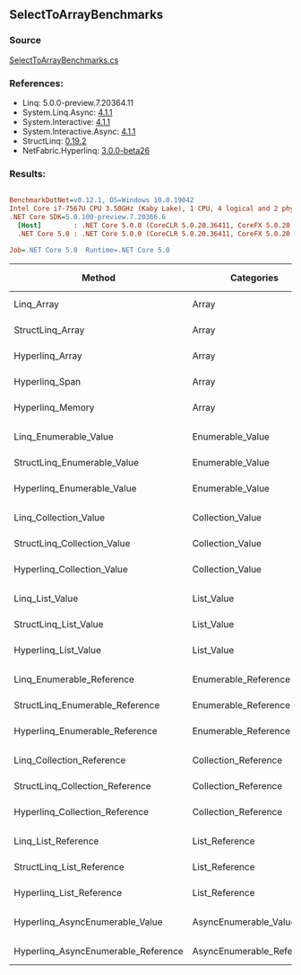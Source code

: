 ﻿## SelectToArrayBenchmarks

### Source
[SelectToArrayBenchmarks.cs](../NetFabric.Hyperlinq.Benchmarks/Benchmarks/SelectToArrayBenchmarks.cs)

### References:
- Linq: 5.0.0-preview.7.20364.11
- System.Linq.Async: [4.1.1](https://www.nuget.org/packages/System.Linq.Async/4.1.1)
- System.Interactive: [4.1.1](https://www.nuget.org/packages/System.Interactive/4.1.1)
- System.Interactive.Async: [4.1.1](https://www.nuget.org/packages/System.Interactive.Async/4.1.1)
- StructLinq: [0.19.2](https://www.nuget.org/packages/StructLinq/0.19.2)
- NetFabric.Hyperlinq: [3.0.0-beta26](https://www.nuget.org/packages/NetFabric.Hyperlinq/3.0.0-beta26)

### Results:
``` ini

BenchmarkDotNet=v0.12.1, OS=Windows 10.0.19042
Intel Core i7-7567U CPU 3.50GHz (Kaby Lake), 1 CPU, 4 logical and 2 physical cores
.NET Core SDK=5.0.100-preview.7.20366.6
  [Host]        : .NET Core 5.0.0 (CoreCLR 5.0.20.36411, CoreFX 5.0.20.36411), X64 RyuJIT
  .NET Core 5.0 : .NET Core 5.0.0 (CoreCLR 5.0.20.36411, CoreFX 5.0.20.36411), X64 RyuJIT

Job=.NET Core 5.0  Runtime=.NET Core 5.0  

```
|                              Method |                Categories | Count |       Mean |    Error |   StdDev | Ratio | RatioSD |  Gen 0 | Gen 1 | Gen 2 | Allocated |
|------------------------------------ |-------------------------- |------ |-----------:|---------:|---------:|------:|--------:|-------:|------:|------:|----------:|
|                          Linq_Array |                     Array |   100 |   251.3 ns |  2.86 ns |  2.39 ns |  1.00 |    0.00 | 0.2255 |     - |     - |     472 B |
|                    StructLinq_Array |                     Array |   100 |   415.6 ns |  3.12 ns |  2.92 ns |  1.66 |    0.02 | 0.2027 |     - |     - |     424 B |
|                     Hyperlinq_Array |                     Array |   100 |   224.9 ns |  2.06 ns |  1.83 ns |  0.90 |    0.01 | 0.2027 |     - |     - |     424 B |
|                      Hyperlinq_Span |                     Array |   100 |   251.0 ns |  2.14 ns |  1.90 ns |  1.00 |    0.01 | 0.2027 |     - |     - |     424 B |
|                    Hyperlinq_Memory |                     Array |   100 |   254.1 ns |  2.92 ns |  2.59 ns |  1.01 |    0.02 | 0.2027 |     - |     - |     424 B |
|                                     |                           |       |            |          |          |       |         |        |       |       |           |
|               Linq_Enumerable_Value |          Enumerable_Value |   100 | 1,078.9 ns |  7.82 ns |  6.94 ns |  1.00 |    0.00 | 0.5913 |     - |     - |    1240 B |
|         StructLinq_Enumerable_Value |          Enumerable_Value |   100 | 1,122.2 ns |  7.73 ns |  6.86 ns |  1.04 |    0.01 | 0.2174 |     - |     - |     456 B |
|          Hyperlinq_Enumerable_Value |          Enumerable_Value |   100 |   593.3 ns |  3.21 ns |  2.68 ns |  0.55 |    0.00 | 0.2022 |     - |     - |     424 B |
|                                     |                           |       |            |          |          |       |         |        |       |       |           |
|               Linq_Collection_Value |          Collection_Value |   100 | 1,121.5 ns |  8.46 ns |  7.50 ns |  1.00 |    0.00 | 0.5913 |     - |     - |    1240 B |
|         StructLinq_Collection_Value |          Collection_Value |   100 | 1,115.1 ns |  8.03 ns |  7.12 ns |  0.99 |    0.01 | 0.2174 |     - |     - |     456 B |
|          Hyperlinq_Collection_Value |          Collection_Value |   100 |   245.1 ns |  2.12 ns |  1.88 ns |  0.22 |    0.00 | 0.2027 |     - |     - |     424 B |
|                                     |                           |       |            |          |          |       |         |        |       |       |           |
|                     Linq_List_Value |                List_Value |   100 |   421.1 ns |  4.16 ns |  3.25 ns |  1.00 |    0.00 | 0.2294 |     - |     - |     480 B |
|               StructLinq_List_Value |                List_Value |   100 | 1,117.7 ns |  8.88 ns |  8.31 ns |  2.65 |    0.02 | 0.2174 |     - |     - |     456 B |
|                Hyperlinq_List_Value |                List_Value |   100 |   419.5 ns |  6.46 ns |  5.72 ns |  1.00 |    0.01 | 0.2027 |     - |     - |     424 B |
|                                     |                           |       |            |          |          |       |         |        |       |       |           |
|           Linq_Enumerable_Reference |      Enumerable_Reference |   100 |   893.4 ns |  7.26 ns |  6.79 ns |  1.00 |    0.00 | 0.5913 |     - |     - |    1240 B |
|     StructLinq_Enumerable_Reference |      Enumerable_Reference |   100 |   886.1 ns |  4.14 ns |  3.67 ns |  0.99 |    0.01 | 0.2174 |     - |     - |     456 B |
|      Hyperlinq_Enumerable_Reference |      Enumerable_Reference |   100 |   915.4 ns |  7.15 ns |  6.34 ns |  1.03 |    0.01 | 0.2174 |     - |     - |     456 B |
|                                     |                           |       |            |          |          |       |         |        |       |       |           |
|           Linq_Collection_Reference |      Collection_Reference |   100 |   894.1 ns |  5.53 ns |  4.90 ns |  1.00 |    0.00 | 0.5922 |     - |     - |    1240 B |
|     StructLinq_Collection_Reference |      Collection_Reference |   100 |   903.0 ns |  8.20 ns |  7.27 ns |  1.01 |    0.01 | 0.2174 |     - |     - |     456 B |
|      Hyperlinq_Collection_Reference |      Collection_Reference |   100 |   589.8 ns |  4.20 ns |  3.73 ns |  0.66 |    0.01 | 0.2174 |     - |     - |     456 B |
|                                     |                           |       |            |          |          |       |         |        |       |       |           |
|                 Linq_List_Reference |            List_Reference |   100 |   451.5 ns |  1.77 ns |  1.57 ns |  1.00 |    0.00 | 0.2294 |     - |     - |     480 B |
|           StructLinq_List_Reference |            List_Reference |   100 |   893.7 ns |  3.59 ns |  2.99 ns |  1.98 |    0.01 | 0.2174 |     - |     - |     456 B |
|            Hyperlinq_List_Reference |            List_Reference |   100 |   468.0 ns |  2.59 ns |  2.16 ns |  1.04 |    0.01 | 0.2027 |     - |     - |     424 B |
|                                     |                           |       |            |          |          |       |         |        |       |       |           |
|     Hyperlinq_AsyncEnumerable_Value |     AsyncEnumerable_Value |   100 | 9,381.5 ns | 46.31 ns | 43.32 ns |     ? |       ? | 0.8087 |     - |     - |    1712 B |
|                                     |                           |       |            |          |          |       |         |        |       |       |           |
| Hyperlinq_AsyncEnumerable_Reference | AsyncEnumerable_Reference |   100 | 9,247.8 ns | 60.87 ns | 53.96 ns |     ? |       ? | 0.8240 |     - |     - |    1728 B |
